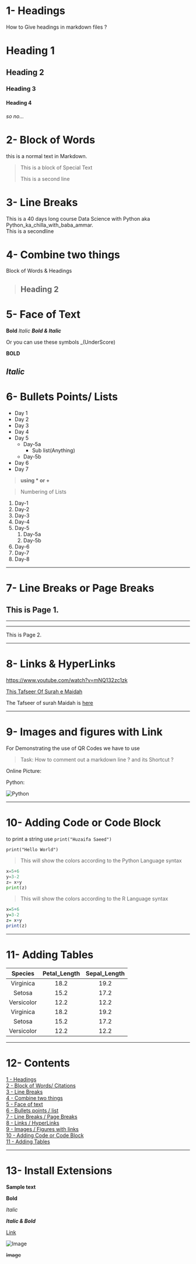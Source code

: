# 1- Headings
How to Give headings in markdown files ? 

# Heading 1
## Heading 2
### Heading 3
#### Heading 4
###### so no...


# 2- Block of Words

this is a normal text in Markdown.

>This is a block of Special Text
>
>This is a second line

# 3- Line Breaks

This is a 40 days long course Data Science with  Python aka Python_ka_chilla_with_baba_ammar.\
This is a secondline

# 4- Combine two things

Block of Words & Headings

> ## Heading 2

# 5- Face of Text

**Bold** 
*Italic* 
***Bold & Italic***

Or you can use these symbols 
_(UnderScore)

__BOLD__

_Italic_
---
# 6- Bullets Points/ Lists

- Day 1
- Day 2
- Day 3
- Day 4
- Day 5
    - Day-5a
        - Sub list(Anything)
    - Day-5b
- Day 6
- Day 7

> __using * or +__


>Numbering of Lists

1. Day-1
2. Day-2
3. Day-3
4. Day-4
1. Day-5
    1. Day-5a
    2. Day-5b
1. Day-6
1. Day-7
1. Day-8
---

# 7- Line Breaks or Page Breaks

This is Page 1.
---
___
***
This is Page 2.

---
# 8- Links & HyperLinks

<https://www.youtube.com/watch?v=mNQ132zc1zk>

[This Tafseer Of Surah e Maidah](https://www.youtube.com/watch?v=mNQ132zc1zk)

[Dr. Israr Ahmed]:https://www.youtube.com/watch?v=mNQ132zc1zk

The Tafseer of surah Maidah is [here][Dr. Israr Ahmed]

---
# 9- Images and figures with Link

For Demonstrating the use of QR Codes we have to use

> Task: How to comment out a markdown line ? and its Shortcut ?
<!-- [QR](QR.png) -->

Online Picture:

Python:

![Python](https://upload.wikimedia.org/wikipedia/commons/thumb/0/0a/Python.svg/640px-Python.svg.png)

---
# 10- Adding Code or Code Block

to print a string use `print("Huzaifa Saeed")`

`print("Hello World")`

> This will show the colors according to the Python Language syntax


```Python
x=5+6
y=3-2
z= x+y
print(z)
```

> This will show the colors according to the R Language syntax


```r
x=5+6
y=3-2
z= x+y
print(z)
```
---
# 11- Adding Tables
| Species | Petal_Length | Sepal_Length |
|:---------:|:--------------:|:--------------:|
| Virginica | 18.2 | 19.2 |
| Setosa | 15.2 | 17.2 |
| Versicolor | 12.2 | 12.2 |
| Virginica | 18.2 | 19.2 |
| Setosa | 15.2 | 17.2 |
| Versicolor | 12.2 | 12.2 |


---
# 12- Contents

[1 - Headings](#1--headings)\
[2 - Block of Words/ Citations](#2--block-of-words)\
[3 - Line Breaks](#3--line-breaks)\
[4 - Combine two things](#4--combine-two-things)\
[5 - Face of text](#5--face-of-text)\
[6 - Bullets points / list](#6--bullets-points-lists)\
[7 - Line Breaks / Page Breaks](#7--line-breaks-or-page-breaks)\
[8 - Links / HyperLinks](#8--links--hyperlinks)\
[9 - Images / Figures with links](#9--images-and-figures-with-link)\
[10 - Adding Code or Code Block](#10--adding-code-or-code-block)\
[11 - Adding Tables](#11--adding-tables)

------

# 13- Install Extensions

**Sample text**

**Bold**

_Italic_

_**Italic & Bold**_

[Link](https://www.youtube.com/watch?v=mNQ132zc1zk)

![Image](QR.png)

~~Image~~

```

```
>